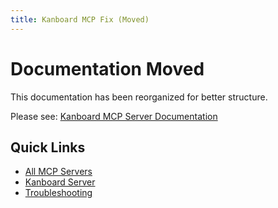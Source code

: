 ```yaml
---
title: Kanboard MCP Fix (Moved)
---
```


# Documentation Moved

This documentation has been reorganized for better structure.

Please see: [Kanboard MCP Server Documentation](./development/mcp-servers/kanboard-server.md)

## Quick Links

- [All MCP Servers](./development/mcp-servers/)
- [Kanboard Server](./development/mcp-servers/kanboard-server.md)
- [Troubleshooting](./development/mcp-servers/kanboard-server.md#troubleshooting)